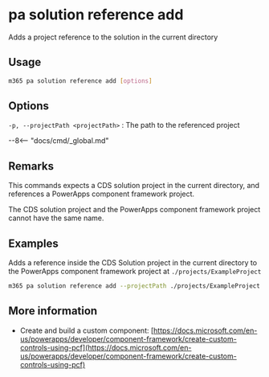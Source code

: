 # pa solution reference add

Adds a project reference to the solution in the current directory

## Usage

```sh
m365 pa solution reference add [options]
```

## Options

`-p, --projectPath <projectPath>`
: The path to the referenced project

--8<-- "docs/cmd/_global.md"

## Remarks

This commands expects a CDS solution project in the current directory, and references a PowerApps component framework project.

The CDS solution project and the PowerApps component framework project cannot have the same name.

## Examples

Adds a reference inside the CDS Solution project in the current directory to the PowerApps component framework project at `./projects/ExampleProject`

```sh
m365 pa solution reference add --projectPath ./projects/ExampleProject
```

## More information

- Create and build a custom component: [https://docs.microsoft.com/en-us/powerapps/developer/component-framework/create-custom-controls-using-pcf](https://docs.microsoft.com/en-us/powerapps/developer/component-framework/create-custom-controls-using-pcf)
